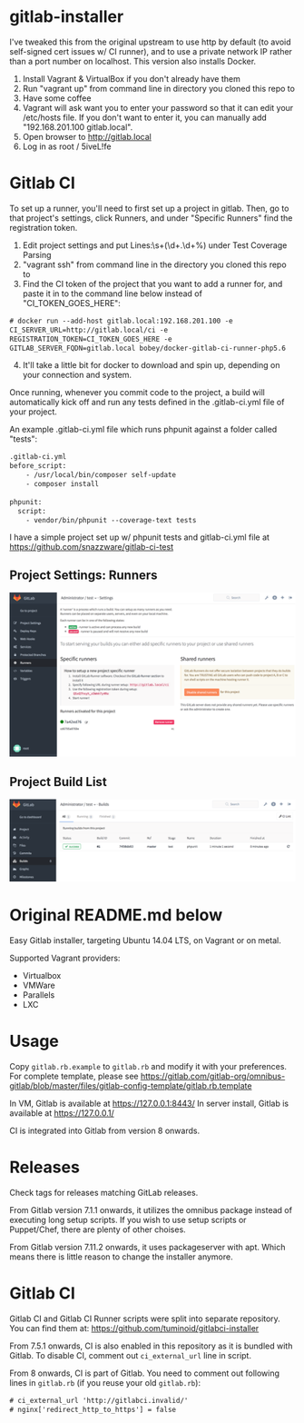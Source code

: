gitlab-installer
================

I've tweaked this from the original upstream to use http by default (to avoid self-signed cert issues w/ CI runner), and to use a private network IP rather than a port number on localhost. This version also installs Docker.

1. Install Vagrant & VirtualBox if you don't already have them
2. Run "vagrant up" from command line in directory you cloned this repo to
3. Have some coffee
4. Vagrant will ask want you to enter your password so that it can edit your /etc/hosts file. If you don't want to enter it, you can manually add "192.168.201.100 gitlab.local".
5. Open browser to http://gitlab.local
6. Log in as root / 5iveL!fe

Gitlab CI
=========

To set up a runner, you'll need to first set up a project in gitlab. Then, go to that project's settings, click Runners, and under "Specific Runners" find the registration token.

1. Edit project settings and put Lines:\s+(\d+.\d+\%) under Test Coverage Parsing
2. "vagrant ssh" from command line in the directory you cloned this repo to
3. Find the CI token of the project that you want to add a runner for, and paste it in to the command line below instead of "CI_TOKEN_GOES_HERE":
```
# docker run --add-host gitlab.local:192.168.201.100 -e CI_SERVER_URL=http://gitlab.local/ci -e REGISTRATION_TOKEN=CI_TOKEN_GOES_HERE -e GITLAB_SERVER_FQDN=gitlab.local bobey/docker-gitlab-ci-runner-php5.6
```
4. It'll take a little bit for docker to download and spin up, depending on your connection and system.

Once running, whenever you commit code to the project, a build will automatically kick off and run any tests defined in the .gitlab-ci.yml file of your project.

An example .gitlab-ci.yml file which runs phpunit against a folder called "tests":

```
.gitlab-ci.yml
before_script:
    - /usr/local/bin/composer self-update
    - composer install

phpunit:
  script:
    - vendor/bin/phpunit --coverage-text tests
```

I have a simple project set up w/ phpunit tests and gitlab-ci.yml file at https://github.com/snazzware/gitlab-ci-test

Project Settings: Runners
-------------------------
![ScreenShot](/screenshots/Screenshot%202016-03-14%2019.42.32.png)

Project Build List
------------------
![ScreenShot](/screenshots/Screenshot%202016-03-14%2019.45.35.png)

Original README.md below
========================

Easy Gitlab installer, targeting Ubuntu 14.04 LTS, on Vagrant or on metal.

Supported Vagrant providers:
 * Virtualbox
 * VMWare
 * Parallels
 * LXC

Usage
=====

Copy `gitlab.rb.example` to `gitlab.rb` and modify it with your preferences.
For complete template, please see https://gitlab.com/gitlab-org/omnibus-gitlab/blob/master/files/gitlab-config-template/gitlab.rb.template

In VM, Gitlab is available at https://127.0.0.1:8443/
In server install, Gitlab is available at https://127.0.0.1/

CI is integrated into Gitlab from version 8 onwards.


Releases
========

Check tags for releases matching GitLab releases.

From Gitlab version 7.1.1 onwards, it utilizes the omnibus package instead of executing
long setup scripts. If you wish to use setup scripts or Puppet/Chef, there are plenty of
other choises.

From Gitlab version 7.11.2 onwards, it uses packageserver with apt. Which means there is
little reason to change the installer anymore.


Gitlab CI
=========

Gitlab CI and Gitlab CI Runner scripts were split into separate repository. You can find them at:
https://github.com/tuminoid/gitlabci-installer

From 7.5.1 onwards, CI is also enabled in this repository as it is bundled with Gitlab.
To disable CI, comment out `ci_external_url` line in script.

From 8 onwards, CI is part of Gitlab. You need to comment out following lines in `gitlab.rb`
(if you reuse your old `gitlab.rb`):
```
# ci_external_url 'http://gitlabci.invalid/'
# nginx['redirect_http_to_https'] = false
```
